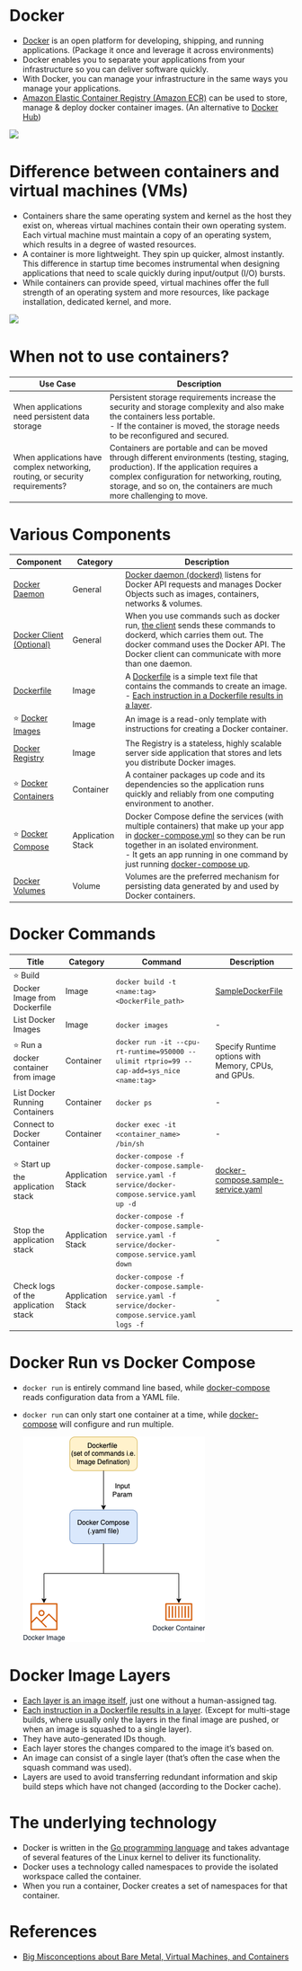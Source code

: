 # Docker
- [Docker](https://docs.docker.com/get-started/overview/) is an open platform for developing, shipping, and running applications. (Package it once and leverage it across environments)
- Docker enables you to separate your applications from your infrastructure so you can deliver software quickly. 
- With Docker, you can manage your infrastructure in the same ways you manage your applications.
- [Amazon Elastic Container Registry (Amazon ECR)](../../../2_AWSComponents/4_ContainerOrchestrationServices/AmazonECR.md) can be used to store, manage & deploy docker container images. (An alternative to [Docker Hub](https://hub.docker.com/))

![](https://docs.docker.com/engine/images/architecture.svg)

# Difference between containers and virtual machines (VMs)
- Containers share the same operating system and kernel as the host they exist on, whereas virtual machines contain their own operating system. Each virtual machine must maintain a copy of an operating system, which results in a degree of wasted resources.
- A container is more lightweight. They spin up quicker, almost instantly. This difference in startup time becomes instrumental when designing applications that need to scale quickly during input/output (I/O) bursts.
- While containers can provide speed, virtual machines offer the full strength of an operating system and more resources, like package installation, dedicated kernel, and more.

![](https://explore.skillbuilder.aws/files/a/w/aws_prod1_docebosaas_com/1679641200/e3b8x-vNw5aXnG1DYUfTwg/tincan/d03722b85f9d2b3a05e4c74bd586ea9b1f52f81a/assets/XkRO9PIy-4njgJWl_dCQbrVwmpaNKxmTs.jpg)

# When not to use containers?

| Use Case                                                                      | Description                                                                                                                                                                                                                                                |
|-------------------------------------------------------------------------------|------------------------------------------------------------------------------------------------------------------------------------------------------------------------------------------------------------------------------------------------------------|
| When applications need persistent data storage                                | Persistent storage requirements increase the security and storage complexity and also make the containers less portable. <br/>- If the container is moved, the storage needs to be reconfigured and secured.                                               |
| When applications have complex networking, routing, or security requirements? | Containers are portable and can be moved through different environments (testing, staging, production). If the application requires a complex configuration for networking, routing, storage, and so on, the containers are much more challenging to move. |

# Various Components

| Component                                                                              | Category          | Description                                                                                                                                                                                                                                                                                                                                                            |
|----------------------------------------------------------------------------------------|-------------------|------------------------------------------------------------------------------------------------------------------------------------------------------------------------------------------------------------------------------------------------------------------------------------------------------------------------------------------------------------------------|
| [Docker Daemon](https://docs.docker.com/get-started/overview/)                         | General           | [Docker daemon (dockerd)](https://docs.docker.com/get-started/overview/) listens for Docker API requests and manages Docker Objects such as images, containers, networks & volumes.                                                                                                                                                                                    |
| [Docker Client (Optional)](https://docs.docker.com/get-started/overview/)              | General           | When you use commands such as docker run, [the client](https://docs.docker.com/get-started/overview/) sends these commands to dockerd, which carries them out. The docker command uses the Docker API. The Docker client can communicate with more than one daemon.                                                                                                    |
| [Dockerfile](https://docs.docker.com/language/golang/build-images/)                    | Image             | A [Dockerfile](https://docs.docker.com/language/golang/build-images/) is a simple text file that contains the commands to create an image. <br/>- [Each instruction in a Dockerfile results in a layer](https://vsupalov.com/docker-image-layers/).                                                                                                                    |
| :star: [Docker Images](https://docs.docker.com/get-started/overview/#images)           | Image             | An image is a read-only template with instructions for creating a Docker container.                                                                                                                                                                                                                                                                                    |
| [Docker Registry](https://docs.docker.com/registry/)                                   | Image             | The Registry is a stateless, highly scalable server side application that stores and lets you distribute Docker images.                                                                                                                                                                                                                                                |
| :star: [Docker Containers](https://docs.docker.com/get-started/overview/#containers)   | Container         | A container packages up code and its dependencies so the application runs quickly and reliably from one computing environment to another.                                                                                                                                                                                                                              |
| :star: [Docker Compose](https://docs.docker.com/get-started/08_using_compose/)         | Application Stack | Docker Compose define the services (with multiple containers) that make up your app in [docker-compose.yml](https://docs.docker.com/compose/compose-file/) so they can be run together in an isolated environment. <br/>- It gets an app running in one command by just running [docker-compose up](https://docs.docker.com/engine/reference/commandline/compose_up/). |
| [Docker Volumes](https://docs.docker.com/storage/volumes/)                             | Volume            | Volumes are the preferred mechanism for persisting data generated by and used by Docker containers.                                                                                                                                                                                                                                                                    |

# Docker Commands

| Title                                       | Category               | Command                                                                                                 | Description                                                              |
|---------------------------------------------|------------------------|---------------------------------------------------------------------------------------------------------|--------------------------------------------------------------------------|
| :star: Build Docker Image from Dockerfile   | Image                  | `docker build -t <name:tag> <DockerFile_path>`                                                          | [SampleDockerFile](SampleDockerFile)                                     |
| List Docker Images                          | Image                  | `docker images`                                                                                         | -                                                                        |
| :star: Run a docker container from image    | Container              | `docker run -it --cpu-rt-runtime=950000 --ulimit rtprio=99 --cap-add=sys_nice <name:tag>`               | Specify Runtime options with Memory, CPUs, and GPUs.                     |
| List Docker Running Containers              | Container              | `docker ps`                                                                                             | -                                                                        |
| Connect to Docker Container                 | Container              | `docker exec -it <container_name> /bin/sh`                                                              | -                                                                        |
| :star: Start up the application stack       | Application Stack      | `docker-compose -f docker-compose.sample-service.yaml -f service/docker-compose.service.yaml up -d`     | [docker-compose.sample-service.yaml](docker-compose.sample-service.yaml) |
| Stop the application stack                  | Application Stack      | `docker-compose -f docker-compose.sample-service.yaml -f service/docker-compose.service.yaml down`      | -                                                                        |
| Check logs of the application stack         | Application Stack      | `docker-compose -f docker-compose.sample-service.yaml -f service/docker-compose.service.yaml logs -f`   | -                                                                        |

# Docker Run vs Docker Compose
- `docker run` is entirely command line based, while [docker-compose](https://www.theserverside.com/blog/Coffee-Talk-Java-News-Stories-and-Opinions/Docker-run-vs-docker-compose-Whats-the-difference) reads configuration data from a YAML file.
- `docker run` can only start one container at a time, while [docker-compose](https://www.theserverside.com/blog/Coffee-Talk-Java-News-Stories-and-Opinions/Docker-run-vs-docker-compose-Whats-the-difference) will configure and run multiple.

  ![](assets/Docker_Concepts.png)

# Docker Image Layers
- [Each layer is an image itself](https://vsupalov.com/docker-image-layers/), just one without a human-assigned tag.
- [Each instruction in a Dockerfile results in a layer](). (Except for multi-stage builds, where usually only the layers in the final image are pushed, or when an image is squashed to a single layer).
- They have auto-generated IDs though.
- Each layer stores the changes compared to the image it’s based on.
- An image can consist of a single layer (that’s often the case when the squash command was used).
- Layers are used to avoid transferring redundant information and skip build steps which have not changed (according to the Docker cache).

# The underlying technology
- Docker is written in the [Go programming language](../../../6_ProgrammingLanguages/1_GoLang) and takes advantage of several features of the Linux kernel to deliver its functionality. 
- Docker uses a technology called namespaces to provide the isolated workspace called the container. 
- When you run a container, Docker creates a set of namespaces for that container.

# References
- [Big Misconceptions about Bare Metal, Virtual Machines, and Containers](https://www.youtube.com/watch?v=Jz8Gs4UHTO8)